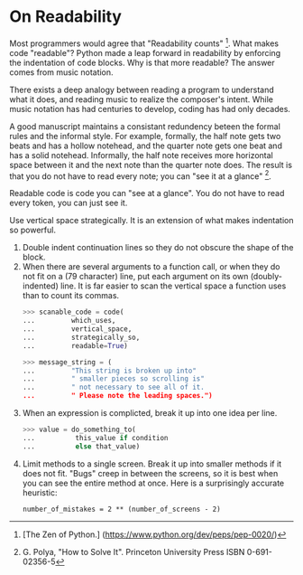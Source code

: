 # On Readability

Most programmers would agree that "Readability counts" [^1].
What makes code "readable"?
Python made a leap forward in readability
by enforcing the indentation of code blocks.
Why is that more readable?
The answer comes from music notation.

There exists a deep analogy between
reading a program to understand what it does,
and reading music to realize the composer's intent.
While music notation has had centuries to develop,
coding has had only decades.

A good manuscript maintains a consistant redundency
beteen the formal rules
and the informal style.
For example,
formally, the half note gets two beats
and has a hollow notehead,
and the quarter note gets one beat
and has a solid notehead.
Informally,
the half note receives more horizontal space
between it and the next note
than the quarter note does.
The result is that you do not have to read every note;
you can "see it at a glance" [^2].

Readable code is code you can "see at a glance".
You do not have to read every token,
you can just see it.

Use vertical space strategically.
It is an extension of what makes indentation so powerful.

1. Double indent continuation lines
   so they do not obscure the shape of the block.
2. When there are several arguments to a function call,
   or when they do not fit on a (79 character) line,
   put each argument on its own (doubly-indented) line.
   It is far easier to scan the vertical space a function uses
   than to count its commas.
	```python
   	>>> scanable_code = code(
   	... 		which_uses,
	... 		vertical_space,
	... 		strategically_so,
	... 		readable=True)

	>>> message_string = (
	... 		"This string is broken up into"
	... 		" smaller pieces so scrolling is"
	... 		" not necessary to see all of it.
	... 		" Please note the leading spaces.")
	```
3. When an expression is complicted,
   break it up into one idea per line.
   ```python
   >>> value = do_something_to(
   ...          this_value if condition
   ...          else that_value)
   ```
4. Limit methods to a single screen.
   Break it up into smaller methods if it does not fit.
   "Bugs" creep in between the screens,
   so it is best when you can see the entire method at once.
   Here is a surprisingly accurate heuristic:
   ```
   number_of_mistakes = 2 ** (number_of_screens - 2)

[^1]: [The Zen of Python.] (https://www.python.org/dev/peps/pep-0020/)

[^2]: G. Polya, "How to Solve It". Princeton University Press ISBN 0-691-02356-5

